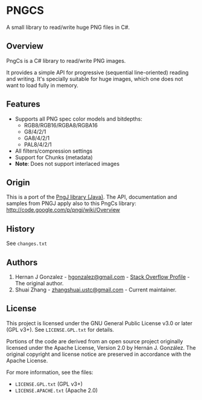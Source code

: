 # PNGCS

A small library to read/write huge PNG files in C#.

## Overview

PngCs is a C# library to read/write PNG images.

It provides a simple API for progressive (sequential line-oriented) reading and writing. It's specially suitable for huge images, which one does not want to load fully in memory.

## Features

- Supports all PNG spec color models and bitdepths:
  - RGB8/RGB16/RGBA8/RGBA16
  - G8/4/2/1
  - GA8/4/2/1
  - PAL8/4/2/1
- All filters/compression settings
- Support for Chunks (metadata)
- **Note**: Does not support interlaced images

## Origin

This is a port of the [PngJ library (Java)](http://code.google.com/p/pngj/). The API, documentation and samples from PNGJ apply also to this PngCs library: <http://code.google.com/p/pngj/wiki/Overview>

## History

See `changes.txt`

## Authors

1. Hernan J Gonzalez - <hgonzalez@gmail.com> - [Stack Overflow Profile](http://stackoverflow.com/users/277304/leonbloy) - The original author.
2. Shuai Zhang - <zhangshuai.ustc@gmail.com> - Current maintainer.

## License

This project is licensed under the GNU General Public License v3.0 or later (GPL v3+). See `LICENSE.GPL.txt` for details.

Portions of the code are derived from an open source project originally licensed under the Apache License, Version 2.0 by Hernán J. González. The original copyright and license notice are preserved in accordance with the Apache License.

For more information, see the files:

- `LICENSE.GPL.txt` (GPL v3+)
- `LICENSE.APACHE.txt` (Apache 2.0)
